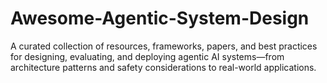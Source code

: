 # Awesome-Agentic-System-Design
A curated collection of resources, frameworks, papers, and best practices for designing, evaluating, and deploying agentic AI systems—from architecture patterns and safety considerations to real-world applications.
